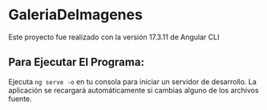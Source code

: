 # GaleriaDeImagenes

Este proyecto fue realizado con la versión 17.3.11 de Angular CLI

## Para Ejecutar El Programa:

Ejecuta `ng serve -o` en tu consola para iniciar un servidor de desarrollo. La aplicación se recargará automáticamente si cambias alguno de los archivos fuente.

